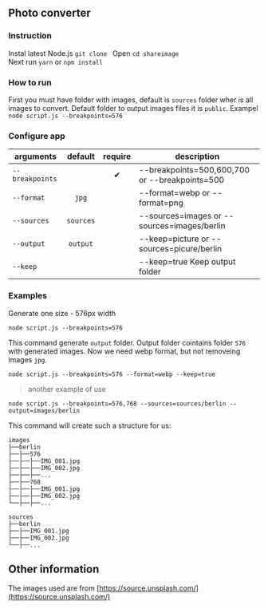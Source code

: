## Photo converter

### Instruction
Instal latest Node.js
`git clone `
Open `cd shareimage`  
Next run `yarn` or `npm install`

### How to run

First you must have folder with images, default is  `sources` folder wher is all images to convert.
Default folder to output images files it is `public`.
Exampel `node script.js --breakpoints=576`

### Configure app

arguments | default | require | description
---- | :-------: | :--------: | -----------
`--breakpoints` |  | ✔ | --breakpoints=500,600,700 or --breakpoints=500
`--format` | `jpg` |  | --format=webp or --format=png
`--sources` | `sources` | | --sources=images or --sources=images/berlin
`--output` | `output` | | --keep=picture or --sources=picure/berlin
`--keep` |  | | --keep=true Keep output folder

### Examples

Generate one size - 576px width
```
node script.js --breakpoints=576
```
This command generate `output` folder. Output folder cointains folder `576` with generated images.
Now we need webp format, but not removeing images `jpg`.
```
node script.js --breakpoints=576 --format=webp --keep=true
```

> another example of use

```
node script.js --breakpoints=576,768 --sources=sources/berlin --output=images/berlin
```
This command will create such a structure for us:
```
images
├──berlin
├──├──576
├──├──├──IMG_001.jpg
├──├──├──IMG_002.jpg
├──├──├──...
├──├──768
├──├──├──IMG_001.jpg
├──├──├──IMG_002.jpg
└──├──├──...
```

```
sources
├──berlin
├──├──IMG_001.jpg
├──├──IMG_002.jpg
└──├──...
```

## Other information

The images used are from 
[https://source.unsplash.com/](https://source.unsplash.com/)